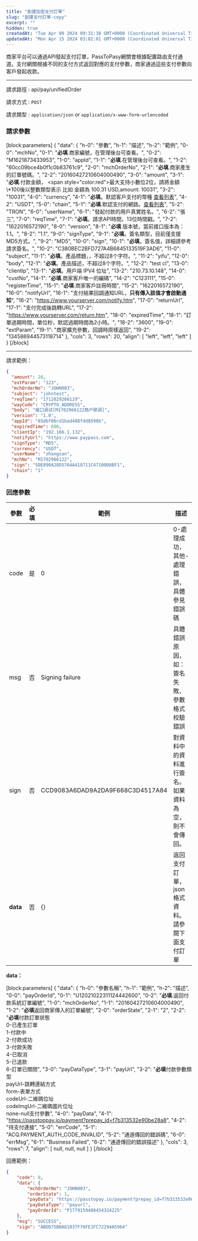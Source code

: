 ```yaml
---
title: "創建加密支付訂單"
slug: "創建支付訂單-copy"
excerpt: ""
hidden: true
createdAt: "Tue Apr 09 2024 09:31:38 GMT+0000 (Coordinated Universal Time)"
updatedAt: "Mon Apr 15 2024 03:02:01 GMT+0000 (Coordinated Universal Time)"
---
```

商家平台可以通過API發起支付訂單，PassToPasy網關會根據配置路由支付通道。支付網關根據不同的支付方式返回對應的支付參數，商家通過這些支付參數向客戶發起收款。

***

請求路徑 : api/pay/unifiedOrder

請求方式 : `POST`

請求類型 : `application/json` or `application/x-www-form-urlencoded`

### 請求參數

[block:parameters]
{
  "data": {
    "h-0": "參數",
    "h-1": "描述",
    "h-2": "範例",
    "0-0": "mchNo",
    "0-1": "**必填**.商家編號，在管理後台可查看。",
    "0-2": "M1621873433953",
    "1-0": "appId",
    "1-1": "**必填**.在管理後台可查看。",
    "1-2": "60cc09bce4b0f1c0b83761c9",
    "2-0": "mchOrderNo",
    "2-1": "**必填**.商家產生的訂單號碼。",
    "2-2": "20160427210604000490",
    "3-0": "amount",
    "3-1": "**必填**.付款金額， <span style=\"color:red\">最大支持小數位2位，請將金額\\*100後以整數類型表示 </span> 比如 金額為 100.31 USD,amount: 10031",
    "3-2": "10031",
    "4-0": "currency",
    "4-1": "**必填**。默認客戶支付的幣種 [查看列表](https://pass2pay-zh-hk.readme.io/reference/%E5%8A%A0%E5%AF%86%E7%B6%B2%E8%B7%AF%E5%88%97%E8%A1%A8)",
    "4-2": "USDT",
    "5-0": "chain",
    "5-1": "**必填**.默認支付的網路。[查看列表](https://pass2pay-zh-hk.readme.io/reference/%E5%8A%A0%E5%AF%86%E7%B6%B2%E8%B7%AF%E5%88%97%E8%A1%A8)",
    "5-2": "TRON",
    "6-0": "userName",
    "6-1": "發起付款的用戶真實姓名。",
    "6-2": "張三",
    "7-0": "reqTime",
    "7-1": "**必填**。請求API時間，13位時間戳。",
    "7-2": "1622016572190",
    "8-0": "version",
    "8-1": "**必填**   版本號，當前接口版本為：1.1。",
    "8-2": "1.1",
    "9-0": "signType",
    "9-1": "**必填**。簽名類型，目前僅支援MD5方式。",
    "9-2": "MD5",
    "10-0": "sign",
    "10-1": "**必填**。簽名值，詳細請參考請求簽名。",
    "10-2": "C380BEC2BFD727A4B6845133519F3AD6",
    "11-0": "subject",
    "11-1": "**必填**。產品標題，，不超过8个字符。",
    "11-2": "yifu",
    "12-0": "body",
    "12-1": "**必填**。產品描述，不超过8个字符。",
    "12-2": "test cl",
    "13-0": "clientIp",
    "13-1": "**必填**。用戶端 IPV4 位址",
    "13-2": "210.73.10.148",
    "14-0": "custNo",
    "14-1": "**必填**.商家客戶唯一的編碼",
    "14-2": "C123111",
    "15-0": "registerTime",
    "15-1": "**必填**.商家客戶註冊時間",
    "15-2": "1622016572190",
    "16-0": "notifyUrl",
    "16-1": "支付結果回調通知URL，**只有傳入該值才會啟動通知**",
    "16-2": "<https://www.yourserver.com/notify.htm>",
    "17-0": "returnUrl",
    "17-1": "支付完成後跳轉URL",
    "17-2": "<https://www.yourserver.com/return.htm>",
    "18-0": "expiredTime",
    "18-1": "訂單過期時間，單位秒，默認過期時間為2小時。",
    "18-2": "3600",
    "19-0": "extParam",
    "19-1": "商家擴充參數，回調時原樣返回",
    "19-2": "134586944573118714"
  },
  "cols": 3,
  "rows": 20,
  "align": [
    "left",
    "left",
    "left"
  ]
}
[/block]


***

請求範例：

```json
{
  "amount": 20,
  "extParam": "123",
  "mchOrderNo": "JOHN003",
  "subject": "johntest",
  "reqTime": "1712829266129",
  "wayCode": "CRYPTO_ADDRESS",
  "body": "接口调试[M1702966122商户联调]",
  "version": "1.0",
  "appId": "65dbf06cd1bad488fdd8598b",
  "expiredTime": 600,
  "clientIp": "192.166.1.132",
  "notifyUrl": "https://www.paypass.com",
  "signType": "MD5",
  "currency": "USDT",
  "userName": "zhangsan",
  "mchNo": "M1702966122",
  "sign": "5DE890A28D5764A418711C47100D8BF1",
  "chain": "1"
}

```

### 回應參數

| 參數       | 必填 | 範例                               | 描述                        |
| -------- | -- | -------------------------------- | ------------------------- |
| code     | 是  | 0                                | 0-處理成功，其他-處理錯誤，具體參見錯誤碼    |
| msg      | 否  | Signing failure                  | 具體錯誤原因，如：簽名失敗、參數格式校驗錯誤    |
| sign     | 否  | CCD9083A6DAD9A2DA9F668C3D4517A84 | 對資料中的資料進行簽名。如果資料為空，則不會傳回。 |
| **data** | 否  | {}                               | 返回支付訂單，json格式資料。請參閱下面支付訂單 |

**data：**

[block:parameters]
{
  "data": {
    "h-0": "參數名稱",
    "h-1": "範例",
    "h-2": "描述",
    "0-0": "payOrderId",
    "0-1": "U12021022311124442600",
    "0-2": "**必填**.返回付款系統訂單編號",
    "1-0": "mchOrderNo",
    "1-1": "20160427210604000490",
    "1-2": "**必填**返回商家傳入的訂單編號",
    "2-0": "orderState",
    "2-1": "2",
    "2-2": "**必填**付款訂單狀態<br>0-已產生訂單<br>1-付款中<br>2-付款成功<br>3-付款失敗<br>4-已取消<br>5-已退款<br>6-訂單已關閉",
    "3-0": "payDataType",
    "3-1": "payUrl",
    "3-2": "**必填**付款參數類型<br>payUrl-跳轉連結方式<br>form-表單方式<br>codeUrl-二維碼位址<br>codeImgUrl-二維碼圖片位址<br>none-null支付參數",
    "4-0": "payData",
    "4-1": "<https://passtoppay.io/payment?prepay_id=f7b313532e90be28a8>",
    "4-2": "待支付連接",
    "5-0": "errCode",
    "5-1": "ACQ.PAYMENT_AUTH_CODE_INVALID",
    "5-2": "通道傳回的錯誤碼",
    "6-0": "errMsg",
    "6-1": "Business Failed",
    "6-2": "通道傳回的錯誤描述"
  },
  "cols": 3,
  "rows": 7,
  "align": [
    null,
    null,
    null
  ]
}
[/block]


回應範例：

```json
{
    "code": 0,
    "data": {
        "mchOrderNo": "JOHN003",
        "orderState": 1,
        "payData": "https://passtopay.io/payment?prepay_id=f7b313532e90be28a88faad5b669632b39e79deecb73151615d3e28e21393a17&locale=en",
        "payDataType": "payurl",
        "payOrderId": "P1779159480454324225"
    },
    "msg": "SUCCESS",
    "sign": "ABDD75BBA81037F76FE1FC72294A5964"
}

```

<br>

<br>
